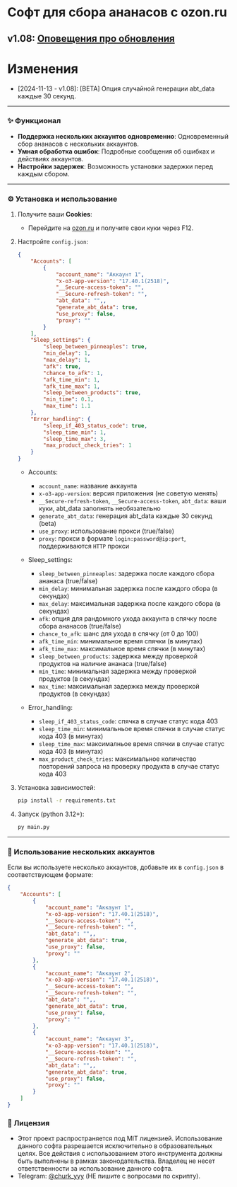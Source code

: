 # Софт для сбора ананасов с ozon.ru
v1.08: [Оповещения про обновления](https://t.me/+qY4o75AoHXkxYzY6)
---
# Изменения
- [2024-11-13 - v1.08]: [BETA] Опция случайной генерации abt_data каждые 30 секунд.
---

### ✨ Функционал
- **Поддержка нескольких аккаунтов одновременно**: Одновременный сбор ананасов с нескольких аккаунтов.
- **Умная обработка ошибок**: Подробные сообщения об ошибках и действиях аккаунтов.
- **Настройки задержек**: Возможность установки задержки перед каждым сбором.

---

### ⚙️ Установка и использование

1. Получите ваши **Cookies**:
   - Перейдите на [ozon.ru](https://www.ozon.ru) и получите свои куки через F12.

2. Настройте `config.json`:
    ```json
    {
        "Accounts": [
            {
                "account_name": "Аккаунт 1",
                "x-o3-app-version": "17.40.1(2518)",
                "__Secure-access-token": "",
                "__Secure-refresh-token": "",
                "abt_data": "",,
                "generate_abt_data": true,
                "use_proxy": false,
                "proxy": ""
            }
        ],
        "Sleep_settings": {
            "sleep_between_pinneaples": true,
            "min_delay": 1,
            "max_delay": 1,
            "afk": true,
            "chance_to_afk": 1,
            "afk_time_min": 1,
            "afk_time_max": 1,
            "sleep_between_products": true,
            "min_time": 0.1,
            "max_time": 1.1
        },
        "Error_handling": {
            "sleep_if_403_status_code": true,
            "sleep_time_min": 1,
            "sleep_time_max": 3,
            "max_product_check_tries": 1
        }
    }
    ```
   - Accounts:
       - `account_name`: название аккаунта
       - `x-o3-app-version`: версия приложения (не советую менять)
       - `__Secure-refresh-token`, `__Secure-access-token`, `abt_data`: ваши куки, abt_data заполнять необязательно
       - `generate_abt_data`: генерация abt_data каждые 30 секунд (beta)
       - `use_proxy`: использование прокси (true/false)
       - `proxy`: прокси в формате `login:password@ip:port`, поддерживаются `HTTP` прокси
    
   - Sleep_settings:  
       - `sleep_between_pinneaples`: задержка после каждого сбора ананаса (true/false)
       - `min_delay`: минимальная задержка после каждого сбора (в секундах)
       - `max_delay`: максимальная задержка после каждого сбора (в секундах)
       - `afk`: опция для рандомного ухода аккаунта в спячку после сбора ананасов (true/false)
       - `chance_to_afk`: шанс для ухода в спячку (от 0 до 100)
       - `afk_time_min`: минимальное время спячки (в минутах)
       - `afk_time_max`: максимальное время спячки (в минутах)
       - `sleep_between_products`: задержка между проверкой продуктов на наличие ананаса (true/false)
       - `min_time`: минимальная задержка между проверкой продуктов (в секундах)
       - `max_time`: максимальная задержка между проверкой продуктов (в секундах)

   - Error_handling:
       - `sleep_if_403_status_code`: спячка в случае статус кода 403
       - `sleep_time_min`: минимальньое время спячки в случае статус кода 403 (в минутах)
       - `sleep_time_max`: максималньое время спячки в случае статус кода 403 (в минутах)
       - `max_product_check_tries`: максимальное количество повторений запроса на проверку продукта в случае статус кода 403


3. Установка зависимостей:
    ```bash
    pip install -r requirements.txt
    ```
   
4. Запуск (python 3.12+):
    ```bash
    py main.py
    ```

---

### 🔄 Использование нескольких аккаунтов

Если вы используете несколько аккаунтов, добавьте их в `config.json` в соответствующем формате:

```json
{
    "Accounts": [
        {
            "account_name": "Аккаунт 1",
            "x-o3-app-version": "17.40.1(2518)",
            "__Secure-access-token": "",
            "__Secure-refresh-token": "",
            "abt_data": "",,
            "generate_abt_data": true,
            "use_proxy": false,
            "proxy": ""
        },
        {
            "account_name": "Аккаунт 2",
            "x-o3-app-version": "17.40.1(2518)",
            "__Secure-access-token": "",
            "__Secure-refresh-token": "",
            "abt_data": "",,
            "generate_abt_data": true,
            "use_proxy": false,
            "proxy": ""
        },
        {
            "account_name": "Аккаунт 3",
            "x-o3-app-version": "17.40.1(2518)",
            "__Secure-access-token": "",
            "__Secure-refresh-token": "",
            "abt_data": "",,
            "generate_abt_data": true,
            "use_proxy": false,
            "proxy": ""
        }
    ]
}
```
### 📜 Лицензия
- Этот проект распространяется под MIT лицензией. Использование данного софта разрешается исключительно в образовательных целях. Все действия с использованием этого инструмента должны быть выполнены в рамках законодательства. Владелец не несет ответственности за использование данного софта.
- Telegram: [@churk_yyy](https://t.me/churk_yyy) (НЕ пишите с вопросами по скрипту).

